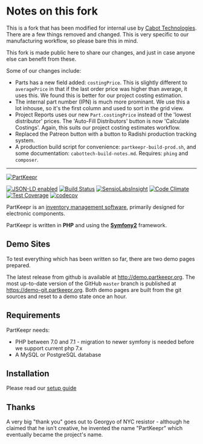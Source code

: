 # Notes on this fork

This is a fork that has been modified for internal use by [Cabot Technologies](https://cabottechnologies.com). There are a few things removed and changed. This is very specific to our manufacturing workflow, so please bare this in mind.

This fork is made public here to share our changes, and just in case anyone else can benefit from these.

Some of our changes include:

- Parts has a new field added: `costingPrice`. This is slightly different to `averagePrice` in that if the last order price was higher than average, it uses this. We found this is better for our project costing estimation.
- The internal part number (IPN) is much more prominant. We use this a lot inhouse, so it's the first column and used to sort in the grid view.
- Project Reports uses our new `Part.costingPrice` instead of the 'lowest distributor' prices. The 'Auto-Fill Distributors' button is now 'Calculate Costings'. Again, this suits our project costing estimates workflow.
- Replaced the Patreon button with a button to Radishi production tracking system.
- A production build script for convenience: `partkeepr-build-prod.sh`, and some documentation: `cabottech-build-notes.md`. Requires: `phing` and `composer`.

---

[![PartKeepr](https://partkeepr.org/images/partkeepr-banner.png)](https://www.partkeepr.org)

[![JSON-LD enabled](http://json-ld.org/images/json-ld-button-88.png)](http://json-ld.org)
[![Build Status](https://travis-ci.org/partkeepr/PartKeepr.svg?branch=sf2migration)](https://travis-ci.org/partkeepr/PartKeepr)
[![SensioLabsInsight](https://insight.sensiolabs.com/projects/a9f5bdce-ac86-4c51-b87d-56fd0f241155/mini.png)](https://insight.sensiolabs.com/projects/a9f5bdce-ac86-4c51-b87d-56fd0f241155)
[![Code Climate](https://codeclimate.com/github/partkeepr/PartKeepr/badges/gpa.svg)](https://codeclimate.com/github/partkeepr/PartKeepr)
[![Test Coverage](https://codeclimate.com/github/partkeepr/PartKeepr/badges/coverage.svg)](https://codeclimate.com/github/partkeepr/PartKeepr/coverage)
[![codecov](https://codecov.io/gh/partkeepr/PartKeepr/branch/master/graph/badge.svg)](https://codecov.io/gh/partkeepr/PartKeepr)


PartKeepr is an [inventory management software](https://en.wikipedia.org/wiki/Inventory_management_software), primarily
designed for electronic components.

PartKeepr is written in **PHP** and using the [**Symfony2**](http://symfony.com) framework.

Demo Sites
----------

To test everything which has been written so far, there are two demo pages prepared.

The latest release from github is available at http://demo.partkeepr.org.
The most up-to-date version of the GitHub `master` branch is published at https://demo-git.partkeepr.org.
Both demo pages are built from the git sources and reset to a demo state once an hour.

Requirements
------------

PartKeepr needs:

* PHP between 7.0 and 7.1 - migration to newer symfony is needed before we support current php 7.x
* A MySQL or PostgreSQL database

Installation
------------

Please read our [setup guide](documentation/Installation.md)

Thanks
------

A very big "thank you" goes out to Georgyo of NYC resistor - although he claimed that he isn't creative, he invented the
name "PartKeepr" which eventually became the project's name.
